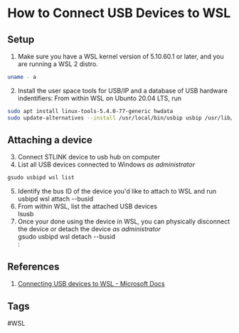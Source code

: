 # How to Connect USB Devices to WSL

## Setup
1. Make sure you have a WSL kernel version of 5.10.60.1 or later, and you are running a WSL 2 distro.  
```sh
uname - a
```  
2. Install the user space tools for USB/IP and a database of USB hardware indentifiers: From within WSL on Ubunto 20.04 LTS, run  
```sh
sudo apt install linux-tools-5.4.0-77-generic hwdata  
sudo update-alternatives --install /usr/local/bin/usbip usbip /usr/lib/linux-tools/5.4.0-77-generic/usbip 20  
```
## Attaching a device
3. Connect STLINK device to usb hub on computer  
4. List all USB devices connected to Windows *as administrator*  
```sh
gsudo usbipd wsl list  
```
5. Identify the bus ID of the device you'd like to attach to WSL and run  
	usbipd wsl attach --busid <busid>  
6. From within WSL, list the attached USB devices  
	lsusb  
7.  Once your done using the device in WSL, you can physically disconnect the device or detach the device *as administrator*  
	gsudo usbipd wsl detach --busid <busid>  
:
## References
1. [Connecting USB devices to WSL - Microsoft Docs](https://devblogs.microsoft.com/commandline/connecting-usb-devices-to-wsl/)

## Tags
#WSL
